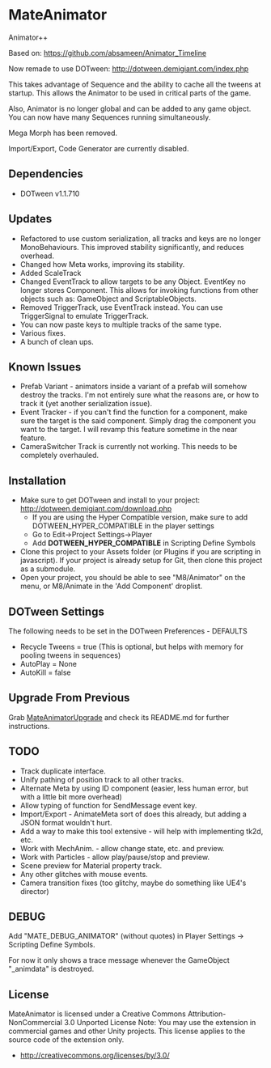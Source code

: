# MateAnimator

Animator++

Based on: https://github.com/absameen/Animator_Timeline

Now remade to use DOTween: http://dotween.demigiant.com/index.php

This takes advantage of Sequence and the ability to cache all the tweens at startup. This allows the Animator to be used in critical parts of the game.

Also, Animator is no longer global and can be added to any game object.  You can now have many Sequences running simultaneously.

Mega Morph has been removed.

Import/Export, Code Generator are currently disabled. 

## Dependencies
* DOTween v1.1.710


## Updates
* Refactored to use custom serialization, all tracks and keys are no longer MonoBehaviours. This improved stability significantly, and reduces overhead.
* Changed how Meta works, improving its stability.
* Added ScaleTrack
* Changed EventTrack to allow targets to be any Object. EventKey no longer stores Component. This allows for invoking functions from other objects such as: GameObject and ScriptableObjects.
* Removed TriggerTrack, use EventTrack instead. You can use TriggerSignal to emulate TriggerTrack.
* You can now paste keys to multiple tracks of the same type.
* Various fixes.
* A bunch of clean ups.

## Known Issues
* Prefab Variant - animators inside a variant of a prefab will somehow destroy the tracks. I'm not entirely sure what the reasons are, or how to track it (yet another serialization issue).
* Event Tracker - if you can't find the function for a component, make sure the target is the said component. Simply drag the component you want to the target. I will revamp this feature sometime in the near feature.
* CameraSwitcher Track is currently not working. This needs to be completely overhauled.

## Installation
* Make sure to get DOTween and install to your project: http://dotween.demigiant.com/download.php
  * If you are using the Hyper Compatible version, make sure to add DOTWEEN_HYPER_COMPATIBLE in the player settings
  * Go to Edit->Project Settings->Player
  * Add **DOTWEEN_HYPER_COMPATIBLE** in Scripting Define Symbols
* Clone this project to your Assets folder (or Plugins if you are scripting in javascript).  If your project is already setup for Git, then clone this project as a submodule.
* Open your project, you should be able to see "M8/Animator" on the menu, or M8/Animate in the 'Add Component' droplist.

## DOTween Settings

The following needs to be set in the DOTween Preferences - DEFAULTS

* Recycle Tweens = true (This is optional, but helps with memory for pooling tweens in sequences)
* AutoPlay = None
* AutoKill = false

## Upgrade From Previous
Grab [MateAnimatorUpgrade](https://github.com/ddionisio/MateAnimatorUpgrade) and check its README.md for further instructions.

## TODO
* Track duplicate interface.
* Unify pathing of position track to all other tracks.
* Alternate Meta by using ID component (easier, less human error, but with a little bit more overhead)
* Allow typing of function for SendMessage event key.
* Import/Export - AnimateMeta sort of does this already, but adding a JSON format wouldn't hurt.
* Add a way to make this tool extensive - will help with implementing tk2d, etc.
* Work with MechAnim. - allow change state, etc. and preview.
* Work with Particles - allow play/pause/stop and preview.
* Scene preview for Material property track.
* Any other glitches with mouse events.
* Camera transition fixes (too glitchy, maybe do something like UE4's director)

## DEBUG
Add "MATE\_DEBUG_ANIMATOR" (without quotes) in Player Settings -> Scripting Define Symbols.

For now it only shows a trace message whenever the GameObject "_animdata" is destroyed.

## License
MateAnimator is licensed under a Creative Commons Attribution-NonCommercial 3.0 Unported License
Note: You may use the extension in commercial games and other Unity projects. This license applies to the source code of the extension only.
  - http://creativecommons.org/licenses/by/3.0/
